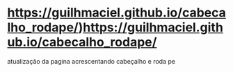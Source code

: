 # https://guilhmaciel.github.io/cabecalho_rodape/)https://guilhmaciel.github.io/cabecalho_rodape/
atualização da pagina acrescentando cabeçalho e roda pe
